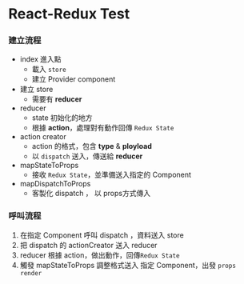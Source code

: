 # React-Redux Test

### 建立流程
* index 進入點
    * 載入 `store`
    * 建立 Provider component
* 建立 store
    * 需要有 **reducer**
* reducer
    * state 初始化的地方
    * 根據 **action**，處理對有動作回傳 `Redux State`
* action creator
    * action 的格式，包含 **type** & **ployload**
    * 以 `dispatch` 送入，傳送給 **reducer**
* mapStateToProps
    * 接收 `Redux State`，並準備送入指定的 Component
* mapDispatchToProps
    * 客製化 dispatch ， 以 props方式傳入

### 呼叫流程
1. 在指定 Component 呼叫 dispatch ，資料送入 store
2. 把 dispatch 的 actionCreator 送入 reducer
3. reducer 根據 action，做出動作，回傳`Redux State`
4. 觸發 mapStateToProps 調整格式送入 指定 Component，出發 `props render`
